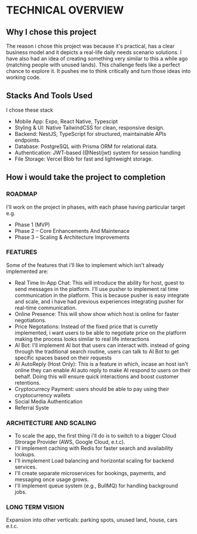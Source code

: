 # TECHNICAL OVERVIEW

## Why I chose this project
The reason i chose this project was because it's practical, has a clear business model and it depicts a real-life daily needs scenario solutions. I have also had an idea of creating something very similar to this a while ago (matching people with unused lands). This challenge feels like a perfect chance to explore it. It pushes me to think critically and turn those ideas into working code.

## Stacks And Tools Used
I chose these stack
- Mobile App: Expo, React Native, Typescipt
- Styling & UI: Native TailwindCSS for clean, responsive design.
- Backend: NestJS, TypeScript for structured, maintainable APIs endpoints.
- Database: PostgreSQL with Prisma ORM for relational data.
- Authentication:  JWT-based (@Nest/jwt) system for session handling
- File Storage: Vercel Blob for fast and lightweight storage.

## How i would take the project to completion

### ROADMAP
I'll work on the project in phases, with each phase having particular target e.g.
- Phase 1 (MVP) 
- Phase 2 – Core Enhancements And Maintenace
- Phase 3 – Scaling & Architecture Improvements

### FEATURES
Some of the features that i'll like to implement which isn't already implemented are:
 - Real Time In-App Chat: This will introduce the ability for host, guest to send messages in the platform. I'll use pusher to implement ral time communication in the platform. This is because pusher is easy integrate and scale, and i have had previous experiences integrating pusher for real-time communication.
 - Online Presence: This will show show which host is online for faster negotiations. 
 - Price Negotations: Instead of the fixed price that is curretly implemented, i want users to be able to negotiate price on the platform making the process looks similar to real life interactions
 - AI Bot: I'll implement AI bot that users can interact with. instead of going through the traditional search routine, users can talk to AI Bot to get specific spaces based on their requests
 - AI AutoReply (Host Only): This is a feature in which, incase an host isn't online they can enable AI auto reply to make AI respond to users on their behalf. Doing this will ensure quick interactions and boost customer retentions.
 - Cryptocurrecy Payment: users should be able to pay using their cryptocurrency wallets
 - Social Media Authentication
 - Referral Syste

### ARCHITECTURE AND SCALING
 - To scale the app, the first thing i'll do is to switch to a bigger Cloud Strorage Provider (AWS, Google Cloud, e.t.c).
 - I'll implement caching with Redis for faster search and availability lookups.
 - I'll inmplement Load balancing and horizontal scaling for backend services.
 - I'll create separate microservices for bookings, payments, and messaging once usage grows.
 - I'll implement queue system (e.g., BullMQ) for handling background jobs.

### LONG TERM VISION
Expansion into other verticals: parking spots, unused land, house, cars e.t.c.